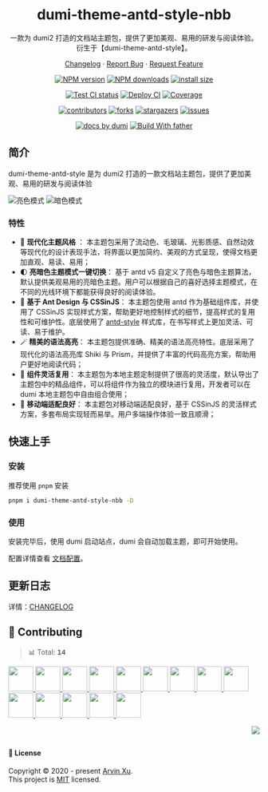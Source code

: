 <a name="readme-top"></a>

<div align="center">

<h1>dumi-theme-antd-style-nbb</h1>

一款为 dumi2 打造的文档站主题包，提供了更加美观、易用的研发与阅读体验。衍生于【dumi-theme-antd-style】。

[Changelog](./CHANGELOG.md) · [Report Bug][issues-url] · [Request Feature][issues-url]

<!-- SHIELD GROUP -->

[![NPM version][npm-image]][npm-url] [![NPM downloads][download-image]][download-url] [![install size][npm-size]][npm-size-url]

[![Test CI status][test-ci]][test-ci-url] [![Deploy CI][release-ci]][release-ci-url] [![Coverage][coverage]][codecov-url]

[![contributors][contributors-shield]][contributors-url] [![forks][forks-shield]][forks-url] [![stargazers][stargazers-shield]][stargazers-url] [![issues][issues-shield]][issues-url]

[![ docs by dumi][dumi-url]](https://d.umijs.org/) [![Build With father][father-url]](https://github.com/umijs/father/)

<!-- gitpod url -->

[gitpod-badge]: https://img.shields.io/badge/Gitpod-ready--to--code-blue?logo=gitpod
[gitpod-url]: https://gitpod.io/#https://github.com/ant-design/dumi-theme-antd-style

<!-- umi url -->

[dumi-url]: https://img.shields.io/badge/docs%20by-dumi-blue
[father-url]: https://img.shields.io/badge/build%20with-father-028fe4.svg

<!-- npm url -->

[npm-image]: https://img.shields.io/npm/v/dumi-theme-antd-style.svg?style=flat-square&color=deepgreen&label=latest
[npm-url]: https://npmjs.org/package/dumi-theme-antd-style
[npm-size]: https://img.shields.io/bundlephobia/minzip/dumi-theme-antd-style?color=deepgreen&label=gizpped%20size&style=flat-square
[npm-size-url]: https://packagephobia.com/result?p=dumi-theme-antd-style

<!-- coverage -->

[coverage]: https://codecov.io/gh/arvinxx/dumi-theme-antd-style/branch/master/graph/badge.svg
[codecov-url]: https://codecov.io/gh/arvinxx/dumi-theme-antd-style/branch/master

<!-- Github CI -->

[test-ci]: https://github.com/arvinxx/dumi-theme-antd-style/workflows/Test%20CI/badge.svg
[release-ci]: https://github.com/arvinxx/dumi-theme-antd-style/workflows/Release%20CI/badge.svg
[test-ci-url]: https://github.com/arvinxx/dumi-theme-antd-style/actions?query=workflow%3ATest%20CI
[release-ci-url]: https://github.com/arvinxx/dumi-theme-antd-style/actions?query=workflow%3ARelease%20CI
[download-image]: https://img.shields.io/npm/dm/dumi-theme-antd-style.svg?style=flat-square
[download-url]: https://npmjs.org/package/dumi-theme-antd-style

</div>

## 简介

dumi-theme-antd-style 是为 dumi2 打造的一款文档站主题包，提供了更加美观、易用的研发与阅读体验

![亮色模式](https://mdn.alipayobjects.com/huamei_rqvucu/afts/img/A*P966Q7N2r08AAAAAAAAAAAAADoN6AQ/fmt.webp)
![暗色模式](https://mdn.alipayobjects.com/huamei_rqvucu/afts/img/A*PW92S7Qh8l4AAAAAAAAAAAAADoN6AQ/fmt.webp)

### 特性

- 💠 **现代化主题风格** ： 本主题包采用了流动色、毛玻璃、光影质感、自然动效等现代化的设计表现手法，将界面以更加简约、美观的方式呈现，使得文档更加直观、易读、易用；
- 🌓 **亮暗色主题模式一键切换**： 基于 antd v5 自定义了亮色与暗色主题算法，默认提供美观易用的亮暗色主题。用户可以根据自己的喜好选择主题模式，在不同的光线环境下都能获得良好的阅读体验。
- 💅 **基于 Ant Design 与 CSSinJS**： 本主题包使用 antd 作为基础组件库，并使用了 CSSinJS 实现样式方案，帮助更好地控制样式的细节，提高样式的复用性和可维护性。底层使用了 [antd-style](https://https://github.com/ant-design/antd-style) 样式库，在书写样式上更加灵活、可读、易于维护。
- 🪄 **精美的语法高亮**： 本主题包提供准确、精美的语法高亮特性。底层采用了现代化的语法高亮库 Shiki 与 Prism，并提供了丰富的代码高亮方案，帮助用户更好地阅读代码；
- 🧩 **组件灵活复用**： 本主题包为本地主题定制提供了很高的灵活度，默认导出了主题包中的精品组件，可以将组件作为独立的模块进行复用，开发者可以在 dumi 本地主题包中自由组合使用；
- 📱 **移动端适配良好**： 本主题包对移动端适配良好，基于 CSSinJS 的灵活样式方案，多套布局实现轻而易举。用户多端操作体验一致且顺滑；

## 快速上手

### 安装

推荐使用 `pnpm` 安装

```bash
pnpm i dumi-theme-antd-style-nbb -D
```

### 使用

安装完毕后，使用 dumi 启动站点，dumi 会自动加载主题，即可开始使用。

配置详情查看 [文档配置](https://dumi-theme-antd-style.arvinx.app/config)。

## 更新日志

详情：[CHANGELOG](./CHANGELOG.md)

## 🤝 Contributing

<!-- CONTRIBUTION GROUP -->

> 📊 Total: <kbd>**14**</kbd>

<a href="https://github.com/arvinxx" title="arvinxx">
  <img src="https://avatars.githubusercontent.com/u/28616219?v=4" width="50" />
</a>
<a href="https://github.com/actions-user" title="actions-user">
  <img src="https://avatars.githubusercontent.com/u/65916846?v=4" width="50" />
</a>
<a href="https://github.com/FriedRiceNoodles" title="FriedRiceNoodles">
  <img src="https://avatars.githubusercontent.com/u/53017934?v=4" width="50" />
</a>
<a href="https://github.com/chenshuai2144" title="chenshuai2144">
  <img src="https://avatars.githubusercontent.com/u/8186664?v=4" width="50" />
</a>
<a href="https://github.com/mengxinssfd" title="mengxinssfd">
  <img src="https://avatars.githubusercontent.com/u/28827520?v=4" width="50" />
</a>
<a href="https://github.com/Lands-1203" title="Lands-1203">
  <img src="https://avatars.githubusercontent.com/u/61341868?v=4" width="50" />
</a>
<a href="https://github.com/blackie4" title="blackie4">
  <img src="https://avatars.githubusercontent.com/u/4090395?v=4" width="50" />
</a>
<a href="https://github.com/CJY0208" title="CJY0208">
  <img src="https://avatars.githubusercontent.com/u/18415774?v=4" width="50" />
</a>
<a href="https://github.com/cc7gs" title="cc7gs">
  <img src="https://avatars.githubusercontent.com/u/36002392?v=4" width="50" />
</a>
<a href="https://github.com/linxianxi" title="linxianxi">
  <img src="https://avatars.githubusercontent.com/u/47104575?v=4" width="50" />
</a>
<a href="https://github.com/Y-io" title="Y-io">
  <img src="https://avatars.githubusercontent.com/u/25784157?v=4" width="50" />
</a>
<a href="https://github.com/yuuunagi" title="yuuunagi">
  <img src="https://avatars.githubusercontent.com/u/51359328?v=4" width="50" />
</a>
<a href="https://github.com/Wxh16144" title="Wxh16144">
  <img src="https://avatars.githubusercontent.com/u/32004925?v=4" width="50" />
</a>
<a href="https://github.com/huangjihua" title="huangjihua">
  <img src="https://avatars.githubusercontent.com/u/3156292?v=4" width="50" />
</a>

<!-- CONTRIBUTION END -->

<div align="right">

[![][back-to-top]](#readme-top)

## </div>

#### 📝 License

Copyright © 2020 - present [Arvin Xu][profile-url]. <br />
This project is [MIT](./LICENSE) licensed.

<!-- LINK GROUP -->

[profile-url]: https://github.com/arvinxx

<!-- SHIELD LINK GROUP -->

[back-to-top]: https://img.shields.io/badge/-BACK_TO_TOP-151515?style=flat-square

<!-- contributors -->

[contributors-shield]: https://img.shields.io/github/contributors/arvinxx/dumi-theme-antd-style.svg?style=flat
[contributors-url]: https://github.com/arvinxx/dumi-theme-antd-style/graphs/contributors

<!-- forks -->

[forks-shield]: https://img.shields.io/github/forks/arvinxx/dumi-theme-antd-style.svg?style=flat
[forks-url]: https://github.com/arvinxx/dumi-theme-antd-style/network/members

<!-- stargazers -->

[stargazers-shield]: https://img.shields.io/github/stars/arvinxx/dumi-theme-antd-style.svg?style=flat
[stargazers-url]: https://github.com/arvinxx/dumi-theme-antd-style/stargazers

<!-- issues -->

[issues-shield]: https://img.shields.io/github/issues/arvinxx/dumi-theme-antd-style.svg?style=flat
[issues-url]: https://github.com/arvinxx/dumi-theme-antd-style/issues/new/choose
